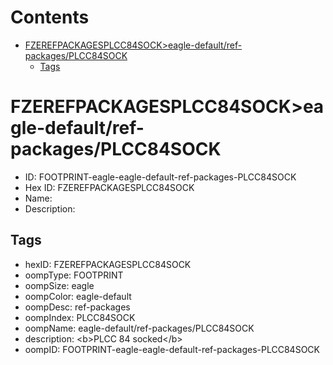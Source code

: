 



Contents
========

* [FZEREFPACKAGESPLCC84SOCK>eagle-default/ref-packages/PLCC84SOCK](#fzerefpackagesplcc84sockeagle-defaultref-packagesplcc84sock)
	* [Tags](#tags)

# FZEREFPACKAGESPLCC84SOCK>eagle-default/ref-packages/PLCC84SOCK

- ID: FOOTPRINT-eagle-eagle-default-ref-packages-PLCC84SOCK
- Hex ID: FZEREFPACKAGESPLCC84SOCK
- Name: 
- Description: 

## Tags

- hexID: FZEREFPACKAGESPLCC84SOCK
- oompType: FOOTPRINT
- oompSize: eagle
- oompColor: eagle-default
- oompDesc: ref-packages
- oompIndex: PLCC84SOCK
- oompName: eagle-default/ref-packages/PLCC84SOCK
- description: &lt;b&gt;PLCC 84 socked&lt;/b&gt;
- oompID: FOOTPRINT-eagle-eagle-default-ref-packages-PLCC84SOCK
